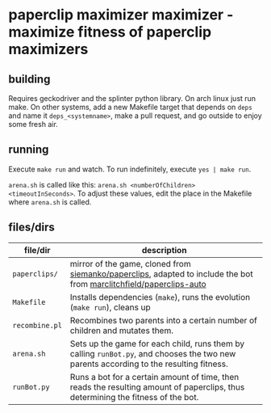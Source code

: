 # paperclip maximizer maximizer - maximize fitness of paperclip maximizers


## building

Requires geckodriver and the splinter python library. On arch linux just run make.
On other systems, add a new Makefile target that depends on `deps` and name it `deps_<systemname>`, make a pull request, and go outside to enjoy some fresh air.


## running

Execute `make run` and watch. To run indefinitely, execute `yes | make run`.

`arena.sh` is called like this: `arena.sh <numberOfChildren> <timeoutInSeconds>`. To adjust these values, edit the place in the Makefile where `arena.sh` is called.


## files/dirs

| file/dir         | description                                                                                                                                          |
|------------------|------------------------------------------------------------------------------------------------------------------------------------------------------|
| `paperclips/` | mirror of the game, cloned from [siemanko/paperclips](https://github.com/siemanko/paperclips), adapted to include the bot from [marclitchfield/paperclips-auto](https://github.com/marclitchfield/paperclips-auto) |
| `Makefile` | Installs dependencies (`make`), runs the evolution (`make run`), cleans up |
| `recombine.pl` | Recombines two parents into a certain number of children and mutates them. |
| `arena.sh` | Sets up the game for each child, runs them by calling `runBot.py`, and chooses the two new parents according to the resulting fitness. |
| `runBot.py` | Runs a bot for a certain amount of time, then reads the resulting amount of paperclips, thus determining the fitness of the bot. |
